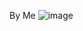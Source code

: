 By Me ![image](https://github.com/kshitijsharma0506/Project-Management/assets/43933347/47079929-0f83-4eaf-987c-8fe0944f86e8)
